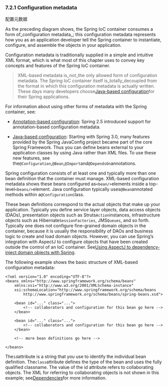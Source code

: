### 7.2.1 Configuration metadata
配置元数据

As the preceding diagram shows, the Spring IoC container consumes a form of_configuration metadata_; this configuration metadata represents how you as an application developer tell the Spring container to instantiate, configure, and assemble the objects in your application.


Configuration metadata is traditionally supplied in a simple and intuitive XML format, which is what most of this chapter uses to convey key concepts and features of the Spring IoC container.


> XML-based metadata is_not_the only allowed form of configuration metadata. The Spring IoC container itself is_totally_decoupled from the format in which this configuration metadata is actually written. These days many developers choose[Java-based configuration](https://docs.spring.io/spring/docs/current/spring-framework-reference/htmlsingle/#beans-java)for their Spring applications. 


For information about using other forms of metadata with the Spring container, see:


* [Annotation-based configuration](https://docs.spring.io/spring/docs/current/spring-framework-reference/htmlsingle/#beans-annotation-config): Spring 2.5 introduced support for annotation-based configuration metadata.

* [Java-based configuration](https://docs.spring.io/spring/docs/current/spring-framework-reference/htmlsingle/#beans-java): Starting with Spring 3.0, many features provided by the Spring JavaConfig project became part of the core Spring Framework. Thus you can define beans external to your application classes by using Java rather than XML files. To use these new features, see the`@Configuration`,`@Bean`,`@Import`and`@DependsOn`annotations.


Spring configuration consists of at least one and typically more than one bean definition that the container must manage. XML-based configuration metadata shows these beans configured as`<bean/>`elements inside a top-level`<beans/>`element. Java configuration typically uses`@Bean`annotated methods within a`@Configuration`class.


These bean definitions correspond to the actual objects that make up your application. Typically you define service layer objects, data access objects \(DAOs\), presentation objects such as Struts`Action`instances, infrastructure objects such as Hibernate`SessionFactories`, JMS`Queues`, and so forth. Typically one does not configure fine-grained domain objects in the container, because it is usually the responsibility of DAOs and business logic to create and load domain objects. However, you can use Spring’s integration with AspectJ to configure objects that have been created outside the control of an IoC container. See[Using AspectJ to dependency-inject domain objects with Spring](https://docs.spring.io/spring/docs/current/spring-framework-reference/htmlsingle/#aop-atconfigurable).


The following example shows the basic structure of XML-based configuration metadata:

```
<?xml version="1.0" encoding="UTF-8"?>
<beans xmlns="http://www.springframework.org/schema/beans"
    xmlns:xsi="http://www.w3.org/2001/XMLSchema-instance"
    xsi:schemaLocation="http://www.springframework.org/schema/beans
        http://www.springframework.org/schema/beans/spring-beans.xsd">

    <bean id="..." class="...">
        <!-- collaborators and configuration for this bean go here -->
    </bean>

    <bean id="..." class="...">
        <!-- collaborators and configuration for this bean go here -->
    </bean>

    <!-- more bean definitions go here -->

</beans>
```

The`id`attribute is a string that you use to identify the individual bean definition. The`class`attribute defines the type of the bean and uses the fully qualified classname. The value of the id attribute refers to collaborating objects. The XML for referring to collaborating objects is not shown in this example; see[Dependencies](https://docs.spring.io/spring/docs/current/spring-framework-reference/htmlsingle/#beans-dependencies)for more information.

